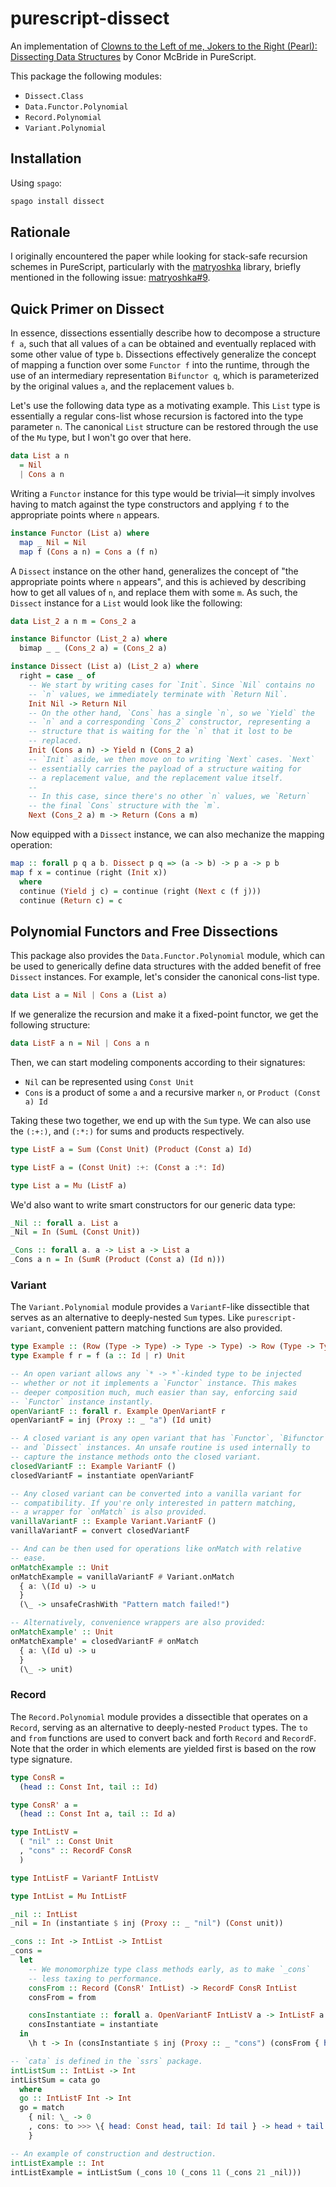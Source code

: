 # purescript-dissect

An implementation of [Clowns to the Left of me, Jokers to the Right
(Pearl): Dissecting Data
Structures](https://dl.acm.org/doi/abs/10.1145/1328438.1328474) by Conor
McBride in PureScript.

This package the following modules:

-   `Dissect.Class`
-   `Data.Functor.Polynomial`
-   `Record.Polynomial`
-   `Variant.Polynomial`

## Installation

Using `spago`:

``` bash
spago install dissect
```

## Rationale

I originally encountered the paper while looking for stack-safe
recursion schemes in PureScript, particularly with the
[matryoshka](https://github.com/purescript-contrib/purescript-matryoshka)
library, briefly mentioned in the following issue:
[matryoshka#9](https://github.com/purescript-contrib/purescript-matryoshka/issues/9#issuecomment-400384397).

## Quick Primer on Dissect

In essence, dissections essentially describe how to decompose a
structure `f a`, such that all values of `a` can be obtained and
eventually replaced with some other value of type `b`. Dissections
effectively generalize the concept of mapping a function over some
`Functor f` into the runtime, through the use of an intermediary
representation `Bifunctor q`, which is parameterized by the original
values `a`, and the replacement values `b`.

Let's use the following data type as a motivating example. This `List`
type is essentially a regular cons-list whose recursion is factored into
the type parameter `n`. The canonical `List` structure can be restored
through the use of the `Mu` type, but I won't go over that here.

``` purescript
data List a n
  = Nil
  | Cons a n
```

Writing a `Functor` instance for this type would be trivial—it simply
involves having to match against the type constructors and applying `f`
to the appropriate points where `n` appears.

``` purescript
instance Functor (List a) where
  map _ Nil = Nil
  map f (Cons a n) = Cons a (f n)
```

A `Dissect` instance on the other hand, generalizes the concept of "the
appropriate points where `n` appears", and this is achieved by
describing how to get all values of `n`, and replace them with some `m`.
As such, the `Dissect` instance for a `List` would look like the
following:

``` purescript
data List_2 a n m = Cons_2 a

instance Bifunctor (List_2 a) where
  bimap _ _ (Cons_2 a) = (Cons_2 a)

instance Dissect (List a) (List_2 a) where
  right = case _ of
    -- We start by writing cases for `Init`. Since `Nil` contains no
    -- `n` values, we immediately terminate with `Return Nil`.
    Init Nil -> Return Nil
    -- On the other hand, `Cons` has a single `n`, so we `Yield` the
    -- `n` and a corresponding `Cons_2` constructor, representing a
    -- structure that is waiting for the `n` that it lost to be
    -- replaced.
    Init (Cons a n) -> Yield n (Cons_2 a)
    -- `Init` aside, we then move on to writing `Next` cases. `Next`
    -- essentially carries the payload of a structure waiting for
    -- a replacement value, and the replacement value itself.
    --
    -- In this case, since there's no other `n` values, we `Return`
    -- the final `Cons` structure with the `m`.
    Next (Cons_2 a) m -> Return (Cons a m)
```

Now equipped with a `Dissect` instance, we can also mechanize the
mapping operation:

``` purescript
map :: forall p q a b. Dissect p q => (a -> b) -> p a -> p b
map f x = continue (right (Init x))
  where
  continue (Yield j c) = continue (right (Next c (f j)))
  continue (Return c) = c
```

## Polynomial Functors and Free Dissections

This package also provides the `Data.Functor.Polynomial` module, which
can be used to generically define data structures with the added benefit
of free `Dissect` instances. For example, let's consider the canonical
cons-list type.

``` purescript
data List a = Nil | Cons a (List a)
```

If we generalize the recursion and make it a fixed-point functor, we get
the following structure:

``` purescript
data ListF a n = Nil | Cons a n
```

Then, we can start modeling components according to their signatures:

-   `Nil` can be represented using `Const Unit`
-   `Cons` is a product of some `a` and a recursive marker `n`, or
    `Product (Const a) Id`

Taking these two together, we end up with the `Sum` type. We can also
use the `(:+:)`, and `(:*:)` for sums and products respectively.

``` purescript
type ListF a = Sum (Const Unit) (Product (Const a) Id)

type ListF a = (Const Unit) :+: (Const a :*: Id)

type List a = Mu (ListF a)
```

We'd also want to write smart constructors for our generic data type:

``` purescript
_Nil :: forall a. List a
_Nil = In (SumL (Const Unit))

_Cons :: forall a. a -> List a -> List a
_Cons a n = In (SumR (Product (Const a) (Id n)))
```

### Variant

The `Variant.Polynomial` module provides a `VariantF`-like dissectible
that serves as an alternative to deeply-nested `Sum` types. Like
`purescript-variant`, convenient pattern matching functions are also
provided.

``` purescript
type Example :: (Row (Type -> Type) -> Type -> Type) -> Row (Type -> Type) -> Type
type Example f r = f (a :: Id | r) Unit

-- An open variant allows any `* -> *`-kinded type to be injected
-- whether or not it implements a `Functor` instance. This makes
-- deeper composition much, much easier than say, enforcing said
-- `Functor` instance instantly.
openVariantF :: forall r. Example OpenVariantF r
openVariantF = inj (Proxy :: _ "a") (Id unit)

-- A closed variant is any open variant that has `Functor`, `Bifunctor`,
-- and `Dissect` instances. An unsafe routine is used internally to
-- capture the instance methods onto the closed variant.
closedVariantF :: Example VariantF ()
closedVariantF = instantiate openVariantF

-- Any closed variant can be converted into a vanilla variant for
-- compatibility. If you're only interested in pattern matching,
-- a wrapper for `onMatch` is also provided.
vanillaVariantF :: Example Variant.VariantF ()
vanillaVariantF = convert closedVariantF

-- And can be then used for operations like onMatch with relative
-- ease.
onMatchExample :: Unit
onMatchExample = vanillaVariantF # Variant.onMatch
  { a: \(Id u) -> u
  }
  (\_ -> unsafeCrashWith "Pattern match failed!")

-- Alternatively, convenience wrappers are also provided:
onMatchExample' :: Unit
onMatchExample' = closedVariantF # onMatch
  { a: \(Id u) -> u
  }
  (\_ -> unit)
```

### Record

The `Record.Polynomial` module provides a dissectible that operates on a
`Record`, serving as an alternative to deeply-nested `Product` types.
The `to` and `from` functions are used to convert back and forth
`Record` and `RecordF`. Note that the order in which elements are
yielded first is based on the row type signature.

``` purescript
type ConsR =
  (head :: Const Int, tail :: Id)

type ConsR' a =
  (head :: Const Int a, tail :: Id a)

type IntListV =
  ( "nil" :: Const Unit
  , "cons" :: RecordF ConsR
  )

type IntListF = VariantF IntListV

type IntList = Mu IntListF

_nil :: IntList
_nil = In (instantiate $ inj (Proxy :: _ "nil") (Const unit))

_cons :: Int -> IntList -> IntList
_cons =
  let
    -- We monomorphize type class methods early, as to make `_cons`
    -- less taxing to performance.
    consFrom :: Record (ConsR' IntList) -> RecordF ConsR IntList
    consFrom = from

    consInstantiate :: forall a. OpenVariantF IntListV a -> IntListF a
    consInstantiate = instantiate
  in
    \h t -> In (consInstantiate $ inj (Proxy :: _ "cons") (consFrom { head: Const h, tail: Id t }))

-- `cata` is defined in the `ssrs` package.
intListSum :: IntList -> Int
intListSum = cata go
  where
  go :: IntListF Int -> Int
  go = match
    { nil: \_ -> 0
    , cons: to >>> \{ head: Const head, tail: Id tail } -> head + tail
    }

-- An example of construction and destruction.
intListExample :: Int
intListExample = intListSum (_cons 10 (_cons 11 (_cons 21 _nil)))
```
